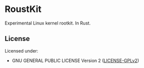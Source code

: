 # RoustKit

Experimental Linux kernel rootkit. In Rust.

## License

Licensed under:

- GNU GENERAL PUBLIC LICENSE Version 2 ([LICENSE-GPLv2](LICENSE-GPLv2))

